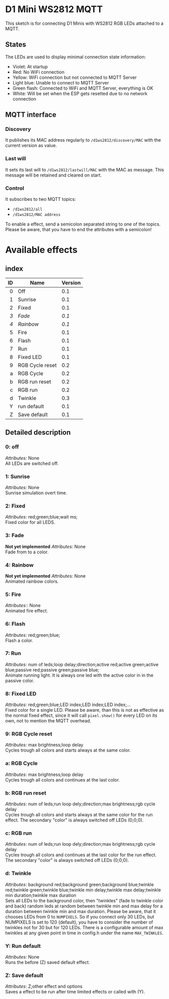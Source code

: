 # D1 Mini WS2812 MQTT
This sketch is for connecting D1 Minis with WS2812 RGB LEDs attached to a MQTT.

## States
The LEDs are used to display minimal connection state information:
* Violet: At startup
* Red: No WiFi connection
* Yellow: WiFi connection but not connected to MQTT Server
* Light blue: Unable to connect to MQTT Server
* Green flash: Connected to WiFi and MQTT Server, everything is OK
* White: Will be set when the ESP gets resetted due to no network connection

## MQTT interface
### Discovery
It publishes its MAC address regularly to `/d1ws2812/discovery/MAC` with the
current version as value.
### Last will
It sets its last will to `/d1ws2812/lastwill/MAC` with the MAC as message. This
message will be retained and cleared on start.

### Control
It subscribes to two MQTT topics:
* `/d1ws2812/all`
* `/d1ws2812/MAC address`

To enable a effect, send a semicolon separated string to one of the topics.
Please be aware, that you have to end the attributes with a semicolon!

# Available effects
## index
| ID | Name              | Version |
|---:|-------------------|---------|
|  0 | Off               | 0.1     |
|  1 | Sunrise           | 0.1     |
|  2 | Fixed             | 0.1     |
| *3*| *Fade*            | *0.1*   |
| *4*|*Rainbow*          | *0.1*   |
|  5 | Fire              | 0.1     |
|  6 | Flash             | 0.1     |
|  7 | Run               | 0.1     |
|  8 | Fixed LED         | 0.1     |
|  9 | RGB Cycle reset   | 0.2     |
|  a | RGB Cycle         | 0.2     |
|  b | RGB run reset     | 0.2     |
|  c | RGB run           | 0.2     |
|  d | Twinkle           | 0.3     |
|  Y | run default       | 0.1     |
|  Z | Save default      | 0.1     |


## Detailed description
### 0: off
*Attributes:* None\
All LEDs are switched off.

### 1: Sunrise
*Attributes:* None\
Sunrise simulation overt time.

### 2: Fixed
*Attributes:*  red;green;blue;wait ms;\
Fixed color for all LEDS.

### 3: Fade
**Not yet implemented**
*Attributes:* None\
Fade from to a color.

### 4: Rainbow
**Not yet implemented**
*Attributes:* None\
Animated rainbow colors.

### 5: Fire
*Attributes:*: None\
Animated fire effect.

### 6: Flash
*Attributes:* red;green;blue;\
Flash a color.

### 7: Run
*Attributes:* num of leds;loop delay;direction;active red;active green;active blue;passive red;passive green;passive blue;\
Animate running light. It is always one led with the active color in <num of leds> in the passive color.

### 8: Fixed LED
*Attributes:* red;green;blue;LED index;LED index;LED index;...\
Fixed color for a single LED. Please be aware, than this is not as effective as the normal fixed effect, since it will call `pixel.show()` for every LED on its own, not to mention the MQTT overhead.

### 9: RGB Cycle reset
*Attributes:* max brightness;loop delay\
Cycles trough all colors and starts always at the same color.

### a: RGB Cycle
*Attributes:* max brightness;loop delay\
Cycles trough all colors and continues at the last color.

### b: RGB run reset
*Attributes:* num of leds;run loop dely;direction;max brightness;rgb cycle delay\
Cycles trough all colors and starts always at the same color for the run effect. The secondary "color" is always switched off LEDs (0;0;0).

### c: RGB run
*Attributes:* num of leds;run loop dely;direction;max brightness;rgb cycle delay\
Cycles trough all colors and continues at the last color for the run effect. The secondary "color" is always switched off LEDs (0;0;0).

### d: Twinkle
*Attributes:* background red;background green;background blue;twinkle red;twinkle green;twinkle blue;twinkle min delay;twinkle max delay;twinkle min duration;twinkle max duration\
Sets all LEDs to the background color, then "twinkles" (fade to twinkle color and back) random leds at random between twinkle min and max delay for a duration between twinkle min and max duration. Please be aware, that it chooses LEDs from 0 to `NUMPIXELS`. So if you connect only 30 LEDs, but NUMPIXELS is set to 120 (default), you have to consider the number of twinkles not for 30 but for 120 LEDs. There is a configurable amount of max twinkles at any given point in time in config.h under the name `MAX_TWINKLES`.

### Y: Run default
*Attributes:* None\
Runs the before (Z) saved default effect.

### Z: Save default
*Attributes:* Z;other effect and options\
Saves a effect to be run after time limited effects or called with (Y).
